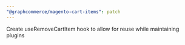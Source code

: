 ```yaml
---
"@graphcommerce/magento-cart-items": patch
---
```


Create useRemoveCartItem hook to allow for reuse while maintaining plugins
